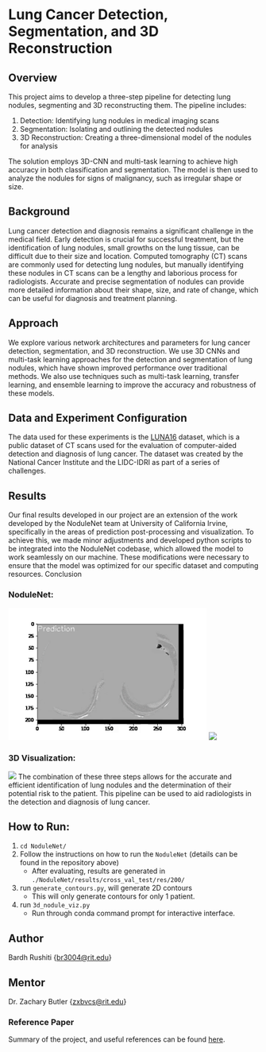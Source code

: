 # Lung Cancer Detection, Segmentation, and 3D Reconstruction
## Overview

This project aims to develop a three-step pipeline for detecting lung nodules, segmenting and 3D reconstructing them. The pipeline includes:

1. Detection: Identifying lung nodules in medical imaging scans
2. Segmentation: Isolating and outlining the detected nodules
3. 3D Reconstruction: Creating a three-dimensional model of the nodules for analysis

The solution employs 3D-CNN and multi-task learning to achieve high accuracy in both classification and segmentation. The model is then used to analyze the nodules for signs of malignancy, such as irregular shape or size.

## Background
Lung cancer detection and diagnosis remains a significant challenge in the medical field. Early detection is crucial for successful treatment, but the identification of lung nodules, small growths on the lung tissue, can be difficult due to their size and location. Computed tomography (CT) scans are commonly used for detecting lung nodules, but manually identifying these nodules in CT scans can be a lengthy and laborious process for radiologists. Accurate and precise segmentation of nodules can provide more detailed information about their shape, size, and rate of change, which can be useful for diagnosis and treatment planning.

## Approach
We explore various network architectures and parameters for lung cancer detection, segmentation, and 3D reconstruction. We use 3D CNNs and multi-task learning approaches for the detection and segmentation of lung nodules, which have shown improved performance over traditional methods. We also use techniques such as multi-task learning, transfer learning, and ensemble learning to improve the accuracy and robustness of these models.

## Data and Experiment Configuration
The data used for these experiments is the [LUNA16](https://luna16.grand-challenge.org) dataset, which is a public dataset of CT scans used for the evaluation of computer-aided detection and diagnosis of lung cancer. The dataset was created by the National Cancer Institute and the LIDC-IDRI as part of a series of challenges.

## Results
Our final results developed in our project are an extension of the work developed by the NoduleNet team at University of California Irvine, specifically in the areas of prediction post-processing and visualization. To achieve this, we made minor adjustments and developed python scripts to be integrated into the NoduleNet codebase, which allowed the model to work seamlessly on our machine. These modifications were necessary to ensure that the model was optimized for our specific dataset and computing resources.
Conclusion

### NoduleNet:

<img src="my_figs/prediction.gif" width="400"> <img src="my_figs/groundtruth.gif" width="400"> 

### 3D Visualization:

<img src="my_figs/3d_nodule.gif" width="400">
The combination of these three steps allows for the accurate and efficient identification of lung nodules and the determination of their potential risk to the patient. This pipeline can be used to aid radiologists in the detection and diagnosis of lung cancer.


## How to Run:
1. `cd NoduleNet/`
2. Follow the instructions on how to run the `NoduleNet` (details can be found in the repository above)
    - After evaluating, results are generated in `./NoduleNet/results/cross_val_test/res/200/`
3. run `generate_contours.py`, will generate 2D contours 
    - This will only generate contours for only 1 patient.
4. run `3d_nodule_viz.py` 
    - Run through conda command prompt for interactive interface.


## Author
Bardh Rushiti {br3004@rit.edu}

## Mentor
Dr. Zachary Butler {zxbvcs@rit.edu}

### Reference Paper 
Summary of the project, and useful references can be found [here](https://drive.google.com/file/d/1nlt2NdHwGUiQ_x-1aPKp9ldt8SCrqCha/view?usp=sharing).
